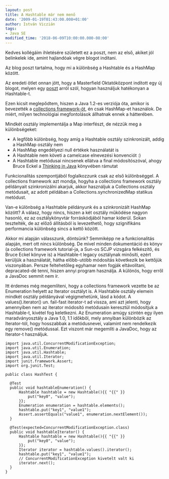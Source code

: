 ```yaml
---
layout: post
title: A Hashtable már nem menő
date: '2009-01-19T01:43:00.008+01:00'
author: István Viczián
tags:
- Java SE
modified_time: '2018-06-09T10:00:00.000-08:00'
---
```


Kedves kollégáim ihletésére született ez a poszt, nem az első, akiket
jól belinkelek ide, amint hajlandóak végre blogot indítani.

Az blog poszt tartalma, hogy mi a különbség a Hashtable és a HashMap
között.

Az eredeti ötlet onnan jött, hogy a Masterfield Oktatóközpont indított
egy új blogot, melyen egy
[poszt](http://masterfield.blog.hu/2008/12/05/hogyan_hasznaljuk_hatekonyan_a_java_hashtable_osztalyat)
arról szól, hogyan használjuk hatékonyan a Hashtable-t.

Ezen kicsit meglepődtem, hiszen a Java 1.2-es verziója óta, amikor is
bevezették a [collections
framework-öt](http://java.sun.com/docs/books/tutorial/collections/index.html),
én csak HashMap-et használok. De miért, milyen technológiai
megfontolások állhatnak ennek a hátterében.

Mindkét osztály implementálja a Map interfészt, de nézzük meg a
különbségeket:

-   A legfőbb különbség, hogy amíg a Hashtable osztály szinkronizált,
    addig a HashMap osztály nem
-   A HashMap engedélyezi null értékek használatát is
-   A Hashtable nem követi a camelcase elnevezési konvenciót :)
-   A Hashtable metódusai nincsenek ellátva a final módosítószóval,
    ahogy Bruce Eckel a [Thinking in
    Java](http://www.mindview.net/Books/TIJ/) könyvében rámutat

Funkcionalitás szempontjából foglalkozzunk csak az első különbséggel. A
collections framework azt mondja, hogyha a collections framework osztály
példányait szinkronizálni akarjuk, akkor használjuk a Collections
osztály metódusait, az adott példában a Collections.synchronizedMap
statikus metódust.

Van-e különbség a Hashtable példányunk és a szinkronizált HashMap
között? A válasz, hogy nincs, hiszen a két osztály működése nagyon
hasonló, ez az osztálykönyvtár forráskódjából hamar kiderül. Sokan
tesztelték, de az előző állításból is levezethető, hogy szignifikáns
performancia különbség sincs a kettő között.

Akkor mi alapján válasszunk, döntsünk? Semmiképp ne a funkcionalitás
alapján, mert ott nincs különbség. De mivel minden dokumentáció és könyv
(a collections framework tutorial-ja, a Sun-os SCJP vizsgára felkészítő,
és Bruce Eckel könyve is) a Hashtable-t legacy osztálynak minősíti,
ezért kerüljük a használatát, hátha előbb-utóbb módosítás következik be
kettőjük viszonyában. Persze feltehetőleg egyhamar nem fogják
eltávolítani, depracated-dé tenni, hiszen annyi program használja. A
különös, hogy erről a JavaDoc semmit nem ír.

Itt érdemes még megemlíteni, hogy a collections framework vezette be az
Enumeration helyett az Iterator osztályt is. A Hashtable osztály elemein
mindkét osztály példányával végigmehetünk, lásd a kódot. A
values().iterator() un. fail-fast iterator-t ad vissza, ami azt jelenti,
hogy amennyiben nem az iterator módosító metódusain keresztül módosítjuk
a Hashtable-t, kivétel fog keletkezni. Az Enumeration amúgy szintén egy
ilyen maradványosztály a Java 1.0, 1.1 időkből, mely annyiban különbözik
az Iterator-tól, hogy hosszabbak a metódusnevei, valamint nem
rendelkezik egy remove() metódussal. Ezt viszont már megemlíti a
JavaDoc, hogy az Iterator-t használjuk.

```
import java.util.ConcurrentModificationException;
import java.util.Enumeration;
import java.util.Hashtable;
import java.util.Iterator;
import junit.framework.Assert;
import org.junit.Test;

public class HashTest {

  @Test
  public void hashtableEnumeration() {
      Hashtable hashtable = new Hashtable(){{ "{{" }}
          put("key0", "value");
      }};
      Enumeration enumeration = hashtable.elements();
      hashtable.put("key1", "value1");
      Assert.assertEquals("value1", enumeration.nextElement());
  }

  @Test(expected=ConcurrentModificationException.class)
  public void hashtableIterator() {
      Hashtable hashtable = new Hashtable(){{ "{{" }}
          put("key0", "value");
      }};
      Iterator iterator = hashtable.values().iterator();
      hashtable.put("key1", "value1");
      // ConcurrentModificationException kivetelt valt ki
      iterator.next();
  }
}
```
